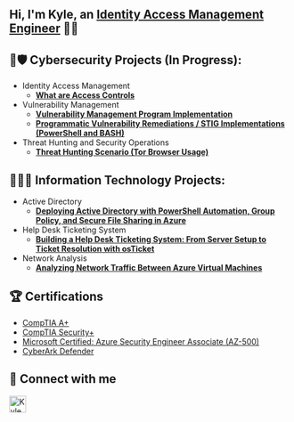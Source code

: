 ## Hi, I'm Kyle, an [Identity Access Management Engineer](https://www.linkedin.com/in/kyledbusiness/) 👋🏾

<h2>🛜🛡️ Cybersecurity Projects (In Progress):</h2>

- Identity Access Management
  - **[What are Access Controls](https://github.com/kyledbusiness/access-controls)**
- Vulnerability Management
  - **[Vulnerability Management Program Implementation](https://github.com/kyledbusiness/vulnerability-management-program)**
  - **[Programmatic Vulnerability Remediations / STIG Implementations (PowerShell and BASH)](https://github.com/kyledbusiness/stig-implementations)**
- Threat Hunting and Security Operations
  - **[Threat Hunting Scenario (Tor Browser Usage)](https://github.com/kyledbusiness/threat-hunting-scenario-tor)**

<h2>👨🏾‍💻 Information Technology Projects:</h2>

- Active Directory
  - **[Deploying Active Directory with PowerShell Automation, Group Policy, and Secure File Sharing in Azure](https://github.com/kyledbusiness/active-directory)**
- Help Desk Ticketing System
  - **[Building a Help Desk Ticketing System: From Server Setup to Ticket Resolution with osTicket](https://github.com/kyledbusiness/ticketing-system)**
- Network Analysis
  - **[Analyzing Network Traffic Between Azure Virtual Machines](https://github.com/kyledbusiness/azure-network-analysis)**
 
<h2>🏆 Certifications</h2>

- [CompTIA A+](https://www.credly.com/badges/7812f477-e7e3-4bf9-8531-4db05d27691f/linked_in?t=slgu5y)
- [CompTIA Security+](https://www.credly.com/badges/d4fc1be7-6004-4cad-bf5e-00bd82995ca7/public_url)
- [Microsoft Certified: Azure Security Engineer Associate (AZ-500)](https://learn.microsoft.com/api/credentials/share/en-us/kyledbusiness/CF707FB8436DDCB9?sharingId=DEA29E9FB96B5EF2)
- [CyberArk Defender](https://training.cyberark.com/share/v1/gamification/assigned_badge/5c7bbdef-2b27-4acc-ac11-8f16bcca1c29/shared?lang=en&t=1743789166116)

<h2>📲 Connect with me</h2>

[<img align="left" alt="Kyle | LinkedIn" width="30px" src="https://github.com/user-attachments/assets/2b09b0c8-482a-4dda-bf73-f00ca34ea8b5" />][linkedin]


[linkedin]: https://linkedin.com/in/kyledbusiness
